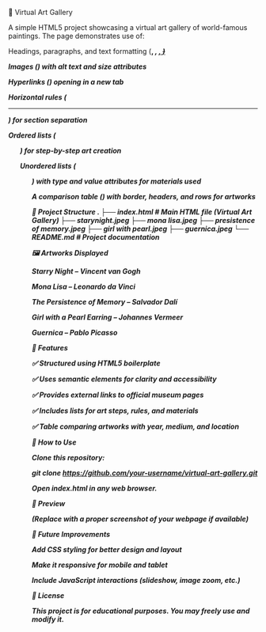 🎨 Virtual Art Gallery

A simple HTML5 project showcasing a virtual art gallery of world-famous paintings. The page demonstrates use of:

Headings, paragraphs, and text formatting (<b>, <i>, <ins>, <del>)

Images (<img>) with alt text and size attributes

Hyperlinks (<a>) opening in a new tab

Horizontal rules (<hr>) for section separation

Ordered lists (<ol>) for step-by-step art creation

Unordered lists (<ul>) with type and value attributes for materials used

A comparison table (<table>) with border, headers, and rows for artworks

📂 Project Structure
.
├── index.html   # Main HTML file (Virtual Art Gallery)
├── starynight.jpeg
├── mona lisa.jpeg
├── presistence of memory.jpeg
├── girl with pearl.jpeg
├── guernica.jpeg
└── README.md    # Project documentation

🖼️ Artworks Displayed

Starry Night – Vincent van Gogh

Mona Lisa – Leonardo da Vinci

The Persistence of Memory – Salvador Dalí

Girl with a Pearl Earring – Johannes Vermeer

Guernica – Pablo Picasso

📖 Features

✅ Structured using HTML5 boilerplate

✅ Uses semantic elements for clarity and accessibility

✅ Provides external links to official museum pages

✅ Includes lists for art steps, rules, and materials

✅ Table comparing artworks with year, medium, and location

🚀 How to Use

Clone this repository:

git clone https://github.com/your-username/virtual-art-gallery.git


Open index.html in any web browser.

📸 Preview


(Replace with a proper screenshot of your webpage if available)

📌 Future Improvements

Add CSS styling for better design and layout

Make it responsive for mobile and tablet

Include JavaScript interactions (slideshow, image zoom, etc.)

📜 License

This project is for educational purposes. You may freely use and modify it.
